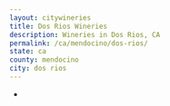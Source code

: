 ```yaml
---
layout: citywineries
title: Dos Rios Wineries
description: Wineries in Dos Rios, CA
permalink: /ca/mendocino/dos-rios/
state: ca
county: mendocino
city: dos rios
---
```

-
